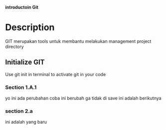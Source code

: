 **introductoin Git**
# Description
GIT merupakan tools untuk membantu melakukan management project directory
## Initialize GIT
Use git init in terminal to activate git in your code
### Section 1.A.1
yo ini ada perubahan
coba ini berubah ga tidak di save
ini adalah berikutnya

### section 2.a
ini adalah yang baru
